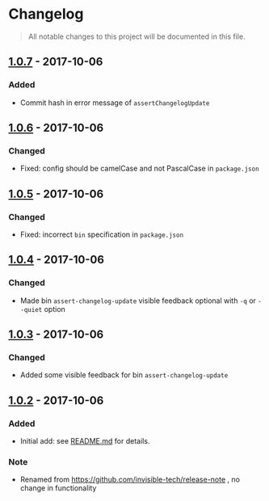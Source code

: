 # Changelog

> All notable changes to this project will be documented in this file.

## [1.0.7] - 2017-10-06
### Added
  - Commit hash in error message of `assertChangelogUpdate`

## [1.0.6] - 2017-10-06
### Changed
  - Fixed: config should be camelCase and not PascalCase in `package.json`

## [1.0.5] - 2017-10-06
### Changed
  - Fixed: incorrect `bin` specification in `package.json`

## [1.0.4] - 2017-10-06
### Changed
  - Made bin `assert-changelog-update` visible feedback optional with `-q` or `--quiet` option

## [1.0.3] - 2017-10-06
### Changed
  - Added some visible feedback for bin `assert-changelog-update`

## [1.0.2] - 2017-10-06
### Added
  - Initial add: see [README.md](README.md) for details.

### Note
  - Renamed from https://github.com/invisible-tech/release-note , no change in functionality

[1.0.2]: https://github.com/invisible-tech/changelog-update/releases/tag/v1.0.2
[1.0.3]: https://github.com/invisible-tech/changelog-update/releases/tag/v1.0.3
[1.0.4]: https://github.com/invisible-tech/changelog-update/releases/tag/v1.0.4
[1.0.5]: https://github.com/invisible-tech/changelog-update/releases/tag/v1.0.5
[1.0.6]: https://github.com/invisible-tech/changelog-update/releases/tag/v1.0.6
[1.0.7]: https://github.com/invisible-tech/changelog-update/releases/tag/v1.0.7

